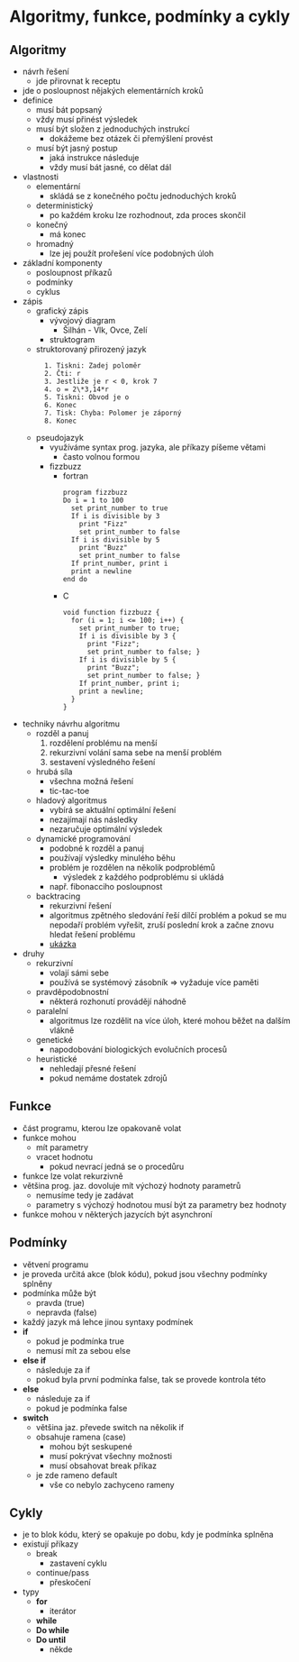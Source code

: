 # Algoritmy, funkce, podmínky a cykly

## Algoritmy

- návrh řešení
  - jde přirovnat k receptu
- jde o posloupnost nějakých elementárních kroků
- definice
  - musí bát popsaný
  - vždy musí přinést výsledek
  - musí být složen z jednoduchých instrukcí
    - dokážeme bez otázek či přemýšlení provést
  - musí být jasný postup
    - jaká instrukce následuje
    - vždy musí bát jasné, co dělat dál
- vlastnosti
  - elementární
    - skládá se z konečného počtu jednoduchých kroků
  - deterministický
    - po každém kroku lze rozhodnout, zda proces skončil
  - konečný
    - má konec
  - hromadný
    - lze jej použít prořešení více podobných úloh
- základní komponenty
  - posloupnost příkazů
  - podmínky
  - cyklus
- zápis
  - grafický zápis
    - vývojový diagram
      - Šilhán - Vlk, Ovce, Zelí
    - struktogram
  - struktorovaný přirozený jazyk
    ```
      1. Tiskni: Zadej poloměr
      2. Čti: r
      3. Jestliže je r < 0, krok 7
      4. o = 2\*3,14*r
      5. Tiskni: Obvod je o
      6. Konec
      7. Tisk: Chyba: Polomer je záporný
      8. Konec
    ```
  - pseudojazyk
    - využíváme syntax prog. jazyka, ale příkazy píšeme větami
      - často volnou formou
    - fizzbuzz
      - fortran
        ```
        program fizzbuzz
        Do i = 1 to 100
          set print_number to true
          If i is divisible by 3
            print "Fizz"
            set print_number to false
          If i is divisible by 5
            print "Buzz"
            set print_number to false
          If print_number, print i
          print a newline
        end do
        ```
      - C
        ```
        void function fizzbuzz {
          for (i = 1; i <= 100; i++) {
            set print_number to true;
            If i is divisible by 3 {
              print "Fizz";
              set print_number to false; }
            If i is divisible by 5 {
              print "Buzz";
              set print_number to false; }
            If print_number, print i;
            print a newline;
          }
        }
        ```
- techniky návrhu algoritmu
  - rozděl a panuj
    1. rozdělení problému na menší
    2. rekurzivní volání sama sebe na menší problém
    3. sestavení výsledného řešení
  - hrubá síla
    - všechna možná řešení
    - tic-tac-toe
  - hladový algoritmus
    - vybírá se aktuální optimální řešení
    - nezajímají nás následky
    - nezaručuje optimální výsledek
  - dynamické programování
    - podobné k rozděl a panuj
    - používají výsledky minulého běhu
    - problém je rozdělen na několik podproblémů
      - výsledek z každého podproblému si ukládá
    - např. fibonacciho posloupnost
  - backtracing
    - rekurzivní řešení
    - algoritmus zpětného sledování řeší dílčí problém a pokud se mu nepodaří problém vyřešit, zruší poslední krok a začne znovu hledat řešení problému
    - [ukázka](https://rosettacode.org/mw/images/9/90/Mazesolve_bbc.gif)
- druhy
  - rekurzivní
    - volají sámi sebe
    - používá se systémový zásobník => vyžaduje více paměti
  - pravděpodobnostní
    - některá rozhonutí provádějí náhodně
  - paralelní
    - algoritmus lze rozdělit na více úloh, které mohou běžet na dalším vlákně
  - genetické
    - napodobování biologických evolučních procesů
  - heuristické
    - nehledají přesné řešení
    - pokud nemáme dostatek zdrojů

## Funkce

- část programu, kterou lze opakovaně volat
- funkce mohou
  - mít parametry
  - vracet hodnotu
    - pokud nevrací jedná se o procedůru
- funkce lze volat rekurzivně
- většina prog. jaz. dovoluje mít výchozý hodnoty parametrů
  - nemusíme tedy je zadávat
  - parametry s výchozý hodnotou musí být za parametry bez hodnoty
- funkce mohou v některých jazycích být asynchroní

## Podmínky

- větvení programu
- je proveda určitá akce (blok kódu), pokud jsou všechny podmínky splněny
- podmínka může být
  - pravda (true)
  - nepravda (false)
- každý jazyk má lehce jinou syntaxy podmínek
- **if**
  - pokud je podmínka true
  - nemusí mít za sebou else
- **else if**
  - následuje za if
  - pokud byla první podmínka false, tak se provede kontrola této
- **else**
  - následuje za if
  - pokud je podmínka false
- **switch**
  - většina jaz. převede switch na několik if
  - obsahuje ramena (case)
    - mohou být seskupené
    - musí pokrývat všechny možnosti
    - musí obsahovat break příkaz
  - je zde rameno default
    - vše co nebylo zachyceno rameny

## Cykly

- je to blok kódu, který se opakuje po dobu, kdy je podmínka splněna
- existují příkazy
  - break
    - zastavení cyklu
  - continue/pass
    - přeskočení
- typy
  - **for**
    - iterátor
  - **while**
  - **Do while**
  - **Do until**
    - někde
